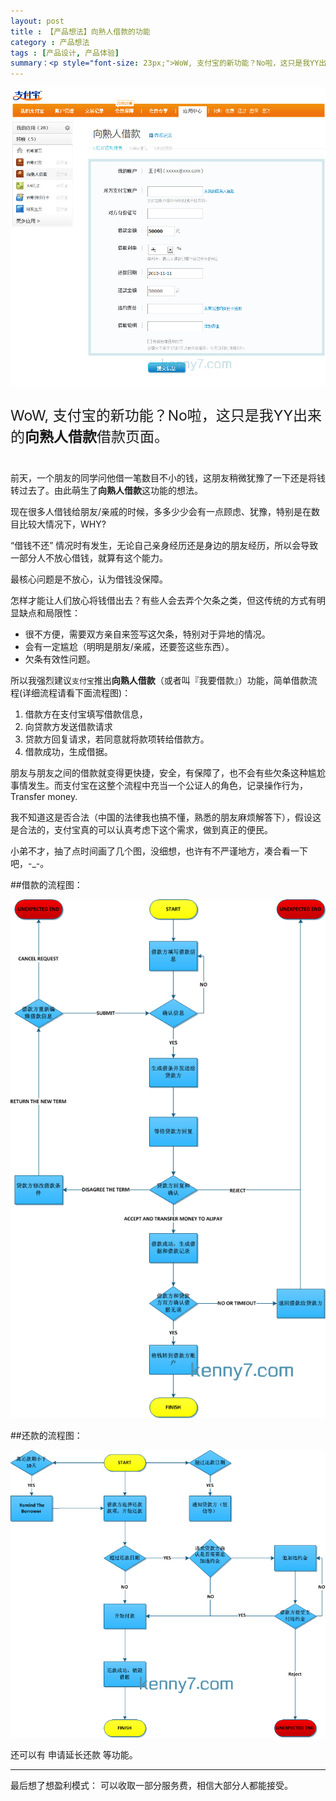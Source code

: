 ```yaml
---
layout: post
title : 【产品想法】向熟人借款的功能
category : 产品想法
tags : [产品设计, 产品体验]
summary：<p style="font-size: 23px;">WoW, 支付宝的新功能？No啦，这只是我YY出来的<strong>向熟人借款</strong>借款页面。</p><p>前天，一个朋友的同学问他借一笔数目不小的钱，这朋友稍微犹豫了一下还是将钱转过去了。由此萌生了<strong>向熟人借款</strong>这功能的想法。</p>
---
```

<p><img src="/images/loan_view.jpg" alt="借款页面"></p>
<p style="font-size: 23px;">WoW, 支付宝的新功能？No啦，这只是我YY出来的<strong>向熟人借款</strong>借款页面。</p>
<br>
前天，一个朋友的同学问他借一笔数目不小的钱，这朋友稍微犹豫了一下还是将钱转过去了。由此萌生了<strong>向熟人借款</strong>这功能的想法。

现在很多人借钱给朋友/亲戚的时候，多多少少会有一点顾虑、犹豫，特别是在数目比较大情况下，WHY? 

“借钱不还” 情况时有发生，无论自己亲身经历还是身边的朋友经历，所以会导致一部分人不放心借钱，就算有这个能力。

最核心问题是不放心，认为借钱没保障。

怎样才能让人们放心将钱借出去？有些人会去弄个欠条之类，但这传统的方式有明显缺点和局限性：

- 很不方便，需要双方亲自来签写这欠条，特别对于异地的情况。
- 会有一定尴尬（明明是朋友/亲戚，还要签这些东西）。
- 欠条有效性问题。

所以我强烈建议<code class="default-size">支付宝</code>推出<strong>向熟人借款</strong>（或者叫『我要借款』）功能，简单借款流程(详细流程请看下面流程图)：

1. 借款方在支付宝填写借款信息，
2. 向贷款方发送借款请求
3. 贷款方回复请求，若同意就将款项转给借款方。
4. 借款成功，生成借据。

朋友与朋友之间的借款就变得更快捷，安全，有保障了，也不会有些欠条这种尴尬事情发生。而支付宝在这整个流程中充当一个公证人的角色，记录操作行为，Transfer money. 

我不知道这是否合法（中国的法律我也搞不懂，熟悉的朋友麻烦解答下），假设这是合法的，支付宝真的可以认真考虑下这个需求，做到真正的便民。

小弟不才，抽了点时间画了几个图，没细想，也许有不严谨地方，凑合看一下吧，-_-。


##借款的流程图：

<img src="/images/flow_loan_bollow.png" alt="借款的流程图"> 


##还款的流程图：

<img src="/images/flow_loan_payback.png" alt="还款的流程图"> 

还可以有 申请延长还款 等功能。

<hr>

最后想了想盈利模式： 可以收取一部分服务费，相信大部分人都能接受。






